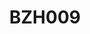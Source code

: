 ---
artist: 'Brodinski x Low Jack'
title: BZH009
apple_link: 'https://www.dropbox.com/s/43cr81i1f9g0ua7/BrodinskixLowJack.zip?dl=1'
link: 'https://www.dropbox.com/s/43cr81i1f9g0ua7/BrodinskixLowJack.zip?dl=1'
content: ""
new_image: ../assets/FFWD/BZH009.jpg
published_date: '2020-03-24T03:18:13.000Z'
---